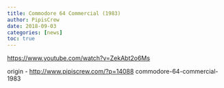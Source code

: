 ```yaml
---
title: Commodore 64 Commercial (1983)
author: PipisCrew
date: 2018-09-03
categories: [news]
toc: true
---
```


https://www.youtube.com/watch?v=ZekAbt2o6Ms

origin - http://www.pipiscrew.com/?p=14088 commodore-64-commercial-1983